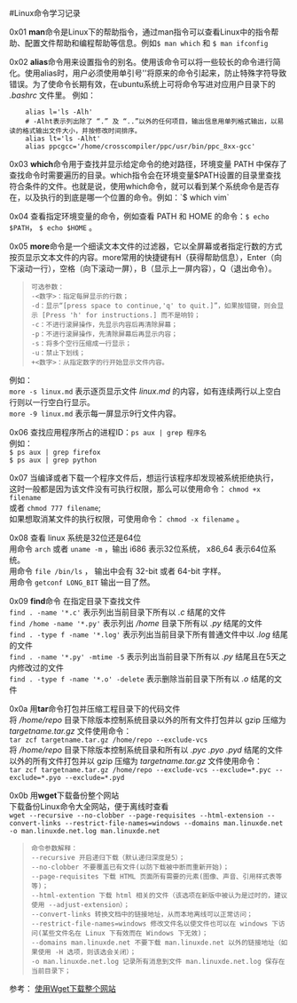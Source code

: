 #Linux命令学习记录

0x01 **man**命令是Linux下的帮助指令，通过man指令可以查看Linux中的指令帮助、配置文件帮助和编程帮助等信息。例如`$ man which` 和 `$ man ifconfig`

0x02 **alias**命令用来设置指令的别名。使用该命令可以将一些较长的命令进行简化。使用alias时，用户必须使用单引号''将原来的命令引起来，防止特殊字符导致错误。为了使命令长期有效，在ubuntu系统上可将命令写进对应用户目录下的 *.bashrc* 文件里。
例如：
```
    alias l='ls -Alh'  
    # -Alht表示列出除了 “.” 及 “..”以外的任何项目，输出信息用单列格式输出，以易读的格式输出文件大小，并按修改时间排序。
    alias lt='ls -Alht'  
    alias ppcgcc='/home/crosscompiler/ppc/usr/bin/ppc_8xx-gcc'
```

0x03 **which**命令用于查找并显示给定命令的绝对路径，环境变量 PATH 中保存了查找命令时需要遍历的目录。which指令会在环境变量$PATH设置的目录里查找符合条件的文件。也就是说，使用which命令，就可以看到某个系统命令是否存在，以及执行的到底是哪一个位置的命令。例如：`$ which vim`

0x04 查看指定环境变量的命令，例如查看 PATH 和 HOME 的命令：`$ echo $PATH`， `$ echo $HOME` 。

0x05 **more**命令是一个细读文本文件的过滤器，它以全屏幕或者指定行数的方式按页显示文本文件的内容。more常用的快捷键有H（获得帮助信息），Enter（向下滚动一行），空格（向下滚动一屏），B（显示上一屏内容），Q（退出命令）。

>     可选参数：
>     -<数字>：指定每屏显示的行数；
>     -d：显示“[press space to continue,'q' to quit.]”，如果按错键，则会显示 [Press 'h' for instructions.] 而不是响铃； 
>     -c：不进行滚屏操作，先显示内容后再清除屏幕； 
>     -p：不进行滚屏操作，先清除屏幕后再显示内容；
>     -s：将多个空行压缩成一行显示； 
>     -u：禁止下划线； 
>     +<数字>：从指定数字的行开始显示文件内容。
例如：  
`more -s linux.md` 表示逐页显示文件 *linux.md* 的内容，如有连续两行以上空白行则以一行空白行显示。  
`more -9 linux.md` 表示每一屏显示9行文件内容。

0x06 查找应用程序所占的进程ID：`ps aux | grep 程序名`  
例如：  
`$ ps aux | grep firefox`  
`$ ps aux | grep python`  

0x07 当编译或者下载一个程序文件后，想运行该程序却发现被系统拒绝执行，  
这时一般都是因为该文件没有可执行权限，那么可以使用命令： `chmod +x filename`  
或者 `chmod 777 filename`;  
如果想取消某文件的执行权限，可使用命令： `chmod -x filename` 。

0x08 查看 linux 系统是32位还是64位  
用命令 `arch` 或者 `uname -m` ，输出 i686 表示32位系统， x86_64 表示64位系统。  
用命令 `file /bin/ls` ， 输出中会有 32-bit 或者 64-bit 字样。  
用命令 `getconf LONG_BIT` 输出一目了然。

0x09 **find**命令 在指定目录下查找文件  
`find . -name '*.c'` 表示列出当前目录下所有以 *.c* 结尾的文件  
`find /home -name '*.py'` 表示列出 */home* 目录下所有以 *.py* 结尾的文件  
`find . -type f -name '*.log'` 表示列出当前目录下所有普通文件中以 *.log* 结尾的文件  
`find . -name '*.py' -mtime -5` 表示列出当前目录下所有以 *.py* 结尾且在5天之内修改过的文件  
`find . -type f -name '*.o' -delete` 表示删除当前目录下所有以 *.o* 结尾的文件

0x0a 用**tar**命令打包并压缩工程目录下的代码文件  
将 */home/repo* 目录下除版本控制系统目录以外的所有文件打包并以 gzip 压缩为 *targetname.tar.gz* 文件使用命令：  
`tar zcf targetname.tar.gz /home/repo --exclude-vcs`  
将 */home/repo* 目录下除版本控制系统目录和所有以 *.pyc* *.pyo* *.pyd* 结尾的文件  
以外的所有文件打包并以 gzip 压缩为 *targetname.tar.gz* 文件使用命令：  
`tar zcf targetname.tar.gz /home/repo --exclude-vcs --exclude=*.pyc --exclude=*.pyo --exclude=*.pyd`

0x0b 用**wget**下载备份整个网站  
下载备份Linux命令大全网站，便于离线时查看  
`wget --recursive --no-clobber --page-requisites --html-extension --convert-links --restrict-file-names=windows --domains man.linuxde.net -o man.linuxde.net.log man.linuxde.net `  
>     命令参数解释：
>     --recursive 开启递归下载（默认递归深度是5）；
>     --no-clobber 不要覆盖已有文件(以防下载被中断而重新开始)；
>     --page-requisites 下载 HTML 页面所有需要的元素(图像、声音、引用样式表等等)；
>     --html-extention 下载 html 相关的文件（该选项在新版中被认为是过时的，建议使用 --adjust-extension）；
>     --convert-links 转换文档中的链接地址，从而本地离线可以正常访问；
>     --restrict-file-names=windows 修改文件名以使文件也可以在 windows 下访问(某些文件名在 Linux 下有效而在 Windows 下无效)；
>     --domains man.linuxde.net 不要下载 man.linuxde.net 以外的链接地址（如果使用 -H 选项，则该选会关闭）；
>     -o man.linuxde.net.log 记录所有消息到文件 man.linuxde.net.log 保存在当前目录下；
参考： [使用Wget下载整个网站](http://lanbing510.info/2015/12/11/Wget.html)
